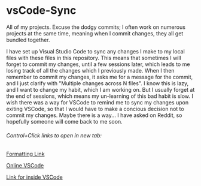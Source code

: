 # vsCode-Sync
All of my projects. Excuse the dodgy commits; I often work on numerous projects at the same time, meaning when I commit changes, they all get bundled together. 

I have set up Visual Studio Code to sync any changes I make to my local files with these files in this repository. This means that sometimes I will forget to commit my changes, until a few sessions later, which leads to me losing track of all the changes which I previously made. When I then remember to commit my changes, it asks me for a message for the commit, and I just clarify with "Multiple changes across N files". I know this is lazy, and I want to change my habit, which I am working on. But I usually forget at the end of sessions, which means my un-learning of this bad habit is slow. I wish there was a way for VSCode to remind me to sync my changes upon exiting VSCode, so that I would have to make a concious decision not to commit my changes. Maybe there is a way... I have asked on Reddit, so hopefully someone will come back to me soon.

###### Control+Click links to open in new tab:
[Formatting Link](https://docs.github.com/en/github/writing-on-github/getting-started-with-writing-and-formatting-on-github/basic-writing-and-formatting-syntax)

[Online VSCode](https://gitpod.io/#https://github.com/Dowzer721/vsCode-Sync)

[Link for inside VSCode](https://github.com/Dowzer721/vsCode-Sync)